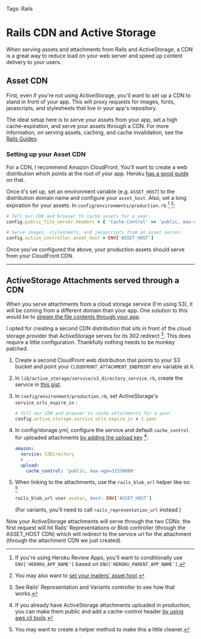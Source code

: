 Tags: Rails

# Rails CDN and Active Storage
When serving assets and attachments from Rails and ActiveStorage, a CDN is a great way to reduce load on your web server and speed up content delivery to your users.

## Asset CDN
First, even if you're not using ActiveStorage, you'll want to set up a CDN to stand in front of your app. This will proxy requests for images, fonts, javascripts, and stylesheets that live in your app's repository.

The ideal setup here is to serve your assets from your app, set a high cache-expiration, and serve your assets through a CDN. For more information, on serving assets, caching, and cache invalidation, see the [Rails Guides][1].

### Setting up your Asset CDN
For a CDN, I recommend Amazon CloudFront. You'll want to create a web distribution which points at the root of your app. Heroku [has a good guide][2] on that.

Once it's set up, set an environment variable (e.g. `ASSET_HOST`) to the distribution domain name and configure your `asset_host`. Also, set a long expiration for your assets. In `config/environments/production.rb` [^1] [^2]:

```ruby
# Tell our CDN and browser to cache assets for a year.
config.public_file_server.headers = { 'Cache-Control' => 'public, max-age=31536000' }

# Serve images, stylesheets, and javascripts from an asset server.
config.action_controller.asset_host = ENV['ASSET_HOST']
```

Once you've configured the above, your production assets should serve from your CloudFront CDN.

---

## ActiveStorage Attachments served through a CDN
When you serve attachments from a cloud storage service (I'm using S3), it will be coming from a different domain than your app. One solution to this would be to [stream the file contents through your app][4].

I opted for creating a second CDN distribution that sits in front of the cloud storage provider that ActiveStorage serves for its 302 redirect [^3]. This does require a little configuration. Thankfully nothing needs to be monkey patched.

1. Create a second CloudFront web distribution that points to your S3 bucket and point your `CLOUDFRONT_ATTACHMENT_ENDPOINT` env variable at it.
1. In `lib/active_storage/service/s3_directory_service.rb`, create the service in [this gist][5].
1. In `config/environment/production.rb`, set ActiveStorage's `service_urls_expire_in` :

	```ruby
	# Tell our CDN and browser to cache attachments for a year.
	config.active_storage.service_urls_expire_in = 1.year
	```
1. In config/storage.yml, configure the service and default `cache_control` for uploaded attachments [by adding the upload key][6] [^4]:

	```yaml
	amazon:
	  service: S3Directory
	  # ...
	  upload:
	    cache_control: 'public, max-age=31536000'
	```
1. When linking to the attachments, use the `rails_blob_url` helper like so: [^5] 

	```ruby
	rails_blob_url user.avatar, host: ENV['ASSET_HOST']
	```
	(For variants, you'll need to call `rails_representation_url` instead.)

Now your ActiveStorage attachments will serve through the two CDNs: the first request will hit Rails' Representations or Blob controller (through the ASSET_HOST CDN) which will redirect to the service url for the attachment (through the attachment CDN we just created).

[^1]:	If you're using Heroku Review Apps, you'll want to conditionally use `ENV['HEROKU_APP_NAME']` based on `ENV['HEROKU_PARENT_APP_NAME']`.

[^2]:	You may also want to [set your mailers' asset host][3].

[^3]:	See Rails' Representation and Variants controller to see how that works.

[^4]:	If you already have ActiveStorage attachments uploaded in production, you can make them public and add a cache-control header [by using aws cli tools][7].

[^5]:	You may want to create a helper method to make this a little cleaner.

[1]:	https://guides.rubyonrails.org/asset_pipeline.html#cdns-and-the-cache-control-header
[2]:	https://help.heroku.com/8JTD2TJ6/how-should-i-configure-cloudfront-to-work-with-heroku
[3]:	https://guides.rubyonrails.org/action_mailer_basics.html#adding-images-in-action-mailer-views
[4]:	https://github.com/rails/rails/issues/31419#issuecomment-399118697 "on Jun 21, 2018"
[5]:	https://gist.github.com/ericboehs/59ff72b7beeb2724a0979247d0fe7541
[6]:	https://stackoverflow.com/a/58290203
[7]:	https://stackoverflow.com/a/30225271
